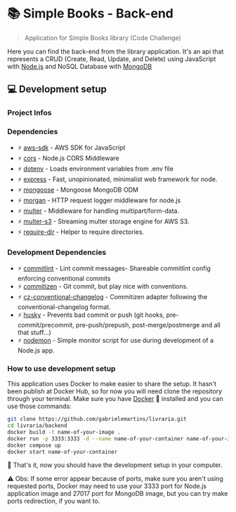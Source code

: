 # :books: Simple Books - Back-end

> Application for Simple Books library (Code Challenge)

Here you can find the back-end from the library application. It's an api that represents a CRUD (Create, Read, Update, and Delete) using JavaScript with [Node.js](https://nodejs.org/en/) and NoSQL Database with [MongoDB](https://www.mongodb.com)

## :computer: Development setup

### Project Infos

### Dependencies

- :zap: [aws-sdk](https://github.com/aws/aws-sdk-js) - AWS SDK for JavaScript
- :zap: [cors](https://github.com/expressjs/cors#readme) - Node.js CORS Middleware
- :zap: [dotenv](https://github.com/motdotla/dotenv#readme) - Loads environment variables from .env file
- :zap: [express](https://github.com/expressjs/express) - Fast, unopinionated, minimalist web framework for node.
- :zap: [mongoose](https://github.com/Automattic/mongoose) - Mongoose MongoDB ODM
- :zap: [morgan](https://github.com/expressjs/morgan#readme) - HTTP request logger middleware for node.js
- :zap: [multer](https://github.com/expressjs/multer#readme) - Middleware for handling multipart/form-data.
- :zap: [multer-s3](https://github.com/badunk/multer-s3#readme) - Streaming multer storage engine for AWS S3.
- :zap: [require-dir](https://github.com/aseemk/requireDir) - Helper to require directories.

### Development Dependencies

- :zap: [commitlint](https://github.com/conventional-changelog/commitlint#readme) - Lint commit messages- Shareable commitlint config enforcing conventional commits
- :zap: [commitizen](https://github.com/commitizen/cz-cli) - Git commit, but play nice with conventions.
- :zap: [cz-conventional-changelog](https://github.com/commitizen/cz-conventional-changelog) - Commitizen adapter following the conventional-changelog format.
- :zap: [husky](https://github.com/typicode/husky#readme) - Prevents bad commit or push (git hooks, pre-commit/precommit, pre-push/prepush, post-merge/postmerge and all that stuff...)
- :zap: [nodemon](https://github.com/remy/nodemon) - Simple monitor script for use during development of a Node.js app.

### How to use development setup

This application uses Docker to make easier to share the setup. It hasn't been publish at Docker Hub, so for now you will need clone the repository through your terminal. Make sure you have [Docker](https://www.docker.com/get-started) :whale: installed and you can use those commands:

```sh
git clone https://github.com/gabrielemartins/livraria.git
cd livraria/backend
docker build -t name-of-your-image .
docker run -p 3333:3333 -d --name name-of-your-container name-of-your-image
docker compose up
docker start name-of-your-container
```

:checkered_flag: That's it, now you should have the development setup in your computer.

:warning: Obs: If some error appear because of ports, make sure you aren't using requested ports, Docker may need to use your 3333 port for Node.js application image and 27017 port for MongoDB image, but you can try make ports redirection, if you want to.
